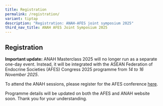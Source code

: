 ```yaml
---
title: Registration
permalink: /registration/
variant: tiptap
description: "Registration: ANAH-AFES joint symposium 2025"
third_nav_title: ANAH AFES Joint Symposium 2025
---
```

<h2>Registration</h2>
<p><strong>Important update:</strong> ANAH Masterclass 2025 will no longer
run as a separate one-day event. Instead, it will be integrated with the
ASEAN Federation of Endocrine Societies (AFES) Congress 2025 programme
from <em>14 to 16 November 2025</em>.</p>
<p>To attend the ANAH sessions, please register for the AFES conference
<a href="https://afes2025vietnam.com/en/registerinfo/" rel="noopener nofollow" target="_blank">here</a>.</p>
<p>Programme details will be updated on both the AFES and ANAH website soon.
Thank you for your understanding.</p>
<p></p>